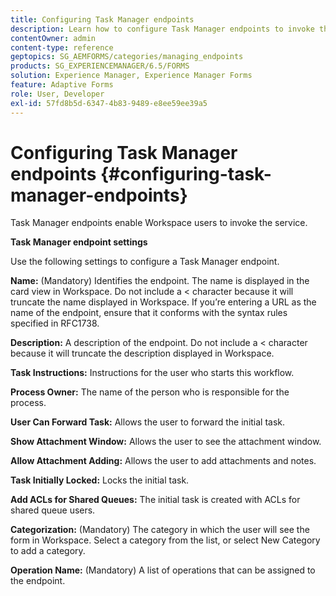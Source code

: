 ```yaml
---
title: Configuring Task Manager endpoints
description: Learn how to configure Task Manager endpoints to invoke the service. Different settings are required for configuring Task Manager endpoints.
contentOwner: admin
content-type: reference
geptopics: SG_AEMFORMS/categories/managing_endpoints
products: SG_EXPERIENCEMANAGER/6.5/FORMS
solution: Experience Manager, Experience Manager Forms
feature: Adaptive Forms
role: User, Developer
exl-id: 57fd8b5d-6347-4b83-9489-e8ee59ee39a5
---
```

# Configuring Task Manager endpoints {#configuring-task-manager-endpoints}

Task Manager endpoints enable Workspace users to invoke the service.

**Task Manager endpoint settings**

Use the following settings to configure a Task Manager endpoint.

**Name:** (Mandatory) Identifies the endpoint. The name is displayed in the card view in Workspace. Do not include a < character because it will truncate the name displayed in Workspace. If you’re entering a URL as the name of the endpoint, ensure that it conforms with the syntax rules specified in RFC1738.

**Description:** A description of the endpoint. Do not include a < character because it will truncate the description displayed in Workspace.

**Task Instructions:** Instructions for the user who starts this workflow.

**Process Owner:** The name of the person who is responsible for the process.

**User Can Forward Task:** Allows the user to forward the initial task.

**Show Attachment Window:** Allows the user to see the attachment window.

**Allow Attachment Adding:** Allows the user to add attachments and notes.

**Task Initially Locked:** Locks the initial task.

**Add ACLs for Shared Queues:** The initial task is created with ACLs for shared queue users.

**Categorization:** (Mandatory) The category in which the user will see the form in Workspace. Select a category from the list, or select New Category to add a category.

**Operation Name:** (Mandatory) A list of operations that can be assigned to the endpoint.
